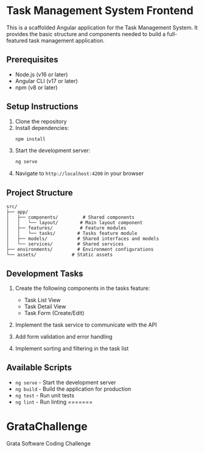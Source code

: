 # Task Management System Frontend

This is a scaffolded Angular application for the Task Management System. It provides the basic structure and components needed to build a full-featured task management application.

## Prerequisites

- Node.js (v16 or later)
- Angular CLI (v17 or later)
- npm (v8 or later)

## Setup Instructions

1. Clone the repository
2. Install dependencies:
   ```bash
   npm install
   ```
3. Start the development server:
   ```bash
   ng serve
   ```
4. Navigate to `http://localhost:4200` in your browser

## Project Structure

```
src/
├── app/
│   ├── components/         # Shared components
│   │   └── layout/        # Main layout component
│   ├── features/          # Feature modules
│   │   └── tasks/        # Tasks feature module
│   ├── models/           # Shared interfaces and models
│   └── services/         # Shared services
├── environments/         # Environment configurations
└── assets/             # Static assets
```

## Development Tasks

1. Create the following components in the tasks feature:
   - Task List View
   - Task Detail View
   - Task Form (Create/Edit)

2. Implement the task service to communicate with the API

3. Add form validation and error handling

4. Implement sorting and filtering in the task list

## Available Scripts

- `ng serve` - Start the development server
- `ng build` - Build the application for production
- `ng test` - Run unit tests
- `ng lint` - Run linting
=======
# GrataChallenge
Grata Software Coding Challenge
